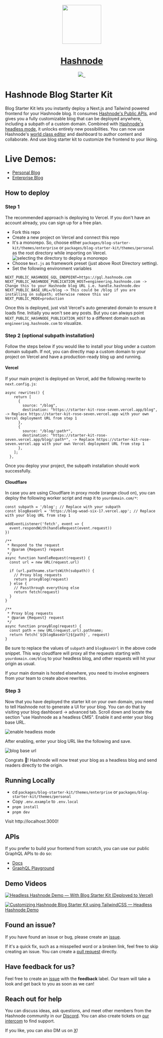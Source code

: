 <p align="center">
  <a href="https://hashnode.com">
    <picture>
      <source media="(prefers-color-scheme: dark)" srcset="https://cdn.hashnode.com/res/hashnode/image/upload/v1611902473383/CDyAuTy75.png?auto=compress">
      <img src="https://cdn.hashnode.com/res/hashnode/image/upload/v1611902473383/CDyAuTy75.png?auto=compress" height="128">
    </picture>
    <h1 align="center">Hashnode</h1>
  </a>
</p>
<p align="center">
  <a href="https://hashnode.com/headless">
    <img src="https://img.shields.io/badge/MADE%20BY%20Hashnode-000000.svg?style=for-the-badge&logo=Hashnode&labelColor=000">
  </a>
  <a href="https://hashnode.com">
    <img alt="" src="https://img.shields.io/badge/LICENSE%20%7C%20MIT-000.svg?style=for-the-badge">
  </a>
  <a href="https://discord.gg/hashnode">
    <img alt="" src="https://img.shields.io/badge/Join%20the%20community-black.svg?style=for-the-badge&logo=discord&labelColor=000000&logoWidth=20">
  </a>
</p>

# Hashnode Blog Starter Kit

Blog Starter Kit lets you instantly deploy a Next.js and Tailwind powered frontend for your Hashnode blog. It consumes [Hashnode's Public APIs](https://apidocs.hashnode.com), and gives you a fully customizable blog that can be deployed anywhere, including a subpath of a custom domain. Combined with [Hashnode's headless mode](https://hashnode.com/headless), it unlocks entirely new possibilities. You can now use Hashnode's [world class editor](https://hashnode.com/neptune) and dashboard to author content and collaborate. And use blog starter kit to customize the frontend to your liking.

# Live Demos: 

- [Personal Blog](https://sandeep.dev/blog)
- [Enterprise Blog](https://demo.hashnode.com/engineering)

## How to deploy

### Step 1


The recommended approach is deploying to Vercel. If you don't have an account already, you can sign up for a free plan.

- Fork this repo
- Create a new project on Vercel and connect this repo
- It's a monorepo. So, choose either `packages/blog-starter-kit/themes/enterprise` or `packages/blog-starter-kit/themes/personal` as the root directory while importing on Vercel.
  ![selecting the directory to deploy a monorepo](https://cdn.hashnode.com/res/hashnode/image/upload/v1695083263935/T5bByLxZT.png?w=500&h=800&auto=format)
- Choose `Next.js` as framework preset (just above Root Directory setting).
- Set the following environment variables

```
NEXT_PUBLIC_HASHNODE_GQL_ENDPOINT=https://gql.hashnode.com
NEXT_PUBLIC_HASHNODE_PUBLICATION_HOST=engineering.hashnode.com -> Change this to your Hashnode blog URL i.e. handle.hashnode.dev
NEXT_PUBLIC_BASE_URL=/blog -> This could be /blog if you are installing on subpath; otherwise remove this var
NEXT_PUBLIC_MODE=production
```

Once this is deployed, just visit Vercel's auto generated domain to ensure it loads fine. Initially you won't see any posts. But you can always point `NEXT_PUBLIC_HASHNODE_PUBLICATION_HOST` to a different domain such as `engineering.hashnode.com` to visualize.

### Step 2 (optional subpath installation)

Follow the steps below if you would like to install your blog under a custom domain subpath. If not, you can directly map a custom domain to your project on Vercel and have a production-ready blog up and running.

#### Vercel

If your main project is deployed on Vercel, add the following rewrite to `next.config.js`:

```
async rewrites() {
    return [
      {
        source: "/blog",
        destination: "https://starter-kit-rose-seven.vercel.app/blog", -> Replace https://starter-kit-rose-seven.vercel.app with your own Vercel deployment URL from step 1
      },
      {
        source: "/blog/:path*",
        destination: "https://starter-kit-rose-seven.vercel.app/blog/:path*", -> Replace https://starter-kit-rose-seven.vercel.app with your own Vercel deployment URL from step 1
      },
    ];
  },
```

Once you deploy your project, the subpath installation should work successfully.

#### Cloudflare

In case you are using Cloudflare in proxy mode (orange cloud on), you can deploy the following worker script and map it to `yourdomain.com/*`:

```
const subpath = '/blog'; // Replace with your subpath
const blogBaseUrl = 'https://blog-woad-six-17.vercel.app'; // Replace with your blog URL from step 1

addEventListener('fetch', event => {
  event.respondWith(handleRequest(event.request))
})

/**
 * Respond to the request
 * @param {Request} request
 */
async function handleRequest(request) {
  const url = new URL(request.url)

  if (url.pathname.startsWith(subpath)) {
    // Proxy blog requests
    return proxyBlog(request) 
  } else {
    // Passthrough everything else
    return fetch(request)
  }
}

/**
 * Proxy blog requests
 * @param {Request} request
 */
async function proxyBlog(request) {
  const path = new URL(request.url).pathname;
  return fetch(`${blogBaseUrl}${path}`, request)
}
```


Be sure to replace the values of `subpath` and `blogBaseUrl` in the above code snippet. This way cloudflare will proxy all the requests starting with `yourdomain.com/blog` to your headless blog, and other requests will hit your origin as usual.

If your main domain is hosted elsewhere, you need to involve engineers from your team to create above rewrites.

### Step 3

Now that you have deployed the starter kit on your own domain, you need to tell Hashnode not to generate a UI for your blog. You can do that by visiting your blog dashboard -> advanced tab. Scroll down and locate the section "use Hashnode as a headless CMS". Enable it and enter your blog base URL.

![enable headless mode](https://cdn.hashnode.com/res/hashnode/image/upload/v1697486863293/zMMctLjRZ.png?auto=format)

After enabling, enter your blog URL like the following and save.

![blog base url](https://cdn.hashnode.com/res/hashnode/image/upload/v1697487035077/1sIyw_0v1.png?auto=format)

Congrats 🎉! Hashnode will now treat your blog as a headless blog and send readers directly to the origin.

## Running Locally

- cd `packages/blog-starter-kit/themes/enterprise` or `packages/blog-starter-kit/themes/personal`
- Copy `.env.example` to `.env.local`
- `pnpm install`
- `pnpm dev`

Visit http://localhost:3000!

## APIs

If you prefer to build your frontend from scratch, you can use our public GraphQL APIs to do so:

- [Docs](https://apidocs.hashnode.com)
- [GraphQL Playground](https://gql.hashnode.com)

## Demo Videos

[![Headless Hashnode Demo — With Blog Starter Kit (Deployed to Vercel)](https://cdn.hashnode.com/res/hashnode/image/upload/v1697541065189/5ct0eFWIu.png?auto=format&w=500)](https://youtu.be/5Yuxoqohvrk)

[![Customizing Hashnode Blog Starter Kit using TailwindCSS — Headless Hashnode Demo](https://cdn.hashnode.com/res/hashnode/image/upload/v1697540919799/MWVa0aD78.png?auto=format&w=500)](https://youtu.be/oH8QG8E0Txk)

## Found an issue?

If you have found an issue or bug, please create an [issue](https://github.com/Hashnode/starter-kit/issues).

If it's a quick fix, such as a misspelled word or a broken link, feel free to skip creating an issue. You can create a [pull request](https://github.com/Hashnode/starter-kit/pulls) directly.

## Have feedback for us?

Feel free to create an [issue](https://github.com/Hashnode/starter-kit/issues) with the **feedback** label. Our team will take a look and get back to you as soon as we can!

## Reach out for help

You can discuss ideas, ask questions, and meet other members from the Hashnode community in our [Discord](https://discord.gg/hashnode). You can also create tickets on [our intercom](https://hashnode.com/#support) to find support.

If you like, you can also DM us on [X](https://x.com/hashnode)!

